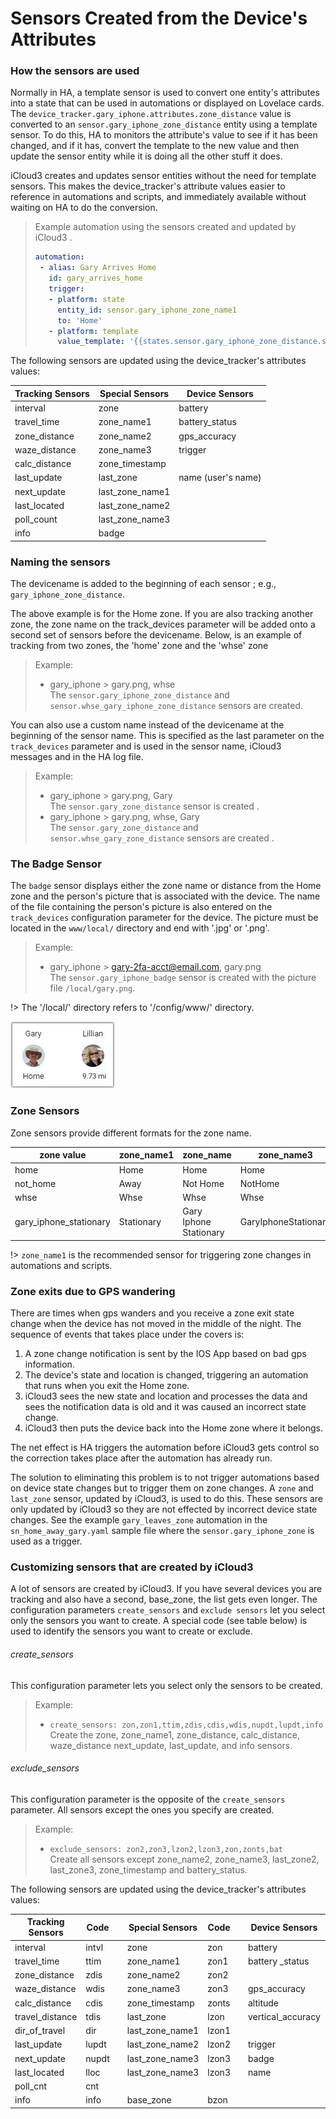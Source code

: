 # Sensors Created from the Device's Attributes

### How the sensors are used

Normally in HA, a template sensor is used to convert one entity's attributes into a state that can be used in automations or displayed on Lovelace cards. The `device_tracker.gary_iphone.attributes.zone_distance`  value is converted to an `sensor.gary_iphone_zone_distance` entity using a template sensor. To do this, HA to monitors the attribute's value to see if it has been changed, and if it has, convert the template to the new value and then update the sensor entity while it is doing all the other stuff it does.  

iCloud3 creates and updates sensor entities without the need for template sensors. This makes the device_tracker's attribute values easier to reference in automations and scripts, and immediately available without waiting on HA to do the conversion.  



>Example automation using the sensors created and updated by iCloud3 .
>```yaml
>automation:
>  - alias: Gary Arrives Home
>    id: gary_arrives_home
>    trigger:
>    - platform: state
>      entity_id: sensor.gary_iphone_zone_name1
>      to: 'Home'
>    - platform: template
>      value_template: '{{states.sensor.gary_iphone_zone_distance.state | float <= 0.2}}'
>```



The following sensors are updated using the device_tracker's attributes values:

| Tracking Sensors | Special Sensors | Device Sensors  |
| ---------------- | --------------- | --------------- |
| interval        | zone             | battery        |
| travel_time     | zone_name1       | battery_status |
| zone_distance   | zone_name2       | gps_accuracy   |
| waze_distance   | zone_name3      | trigger        |
| calc_distance   | zone_timestamp   |                |
| last_update     | last_zone        | name (user's name) |
| next_update     | last_zone_name1 |                |
| last_located    | last_zone_name2 |                |
| poll_count      | last_zone_name3 |                |
| info            | badge            |                |



### Naming the sensors

The devicename is added to the beginning of each sensor ; e.g., `gary_iphone_zone_distance`. 

The above example is for the Home zone. If you are also tracking another zone, the zone name on the track_devices parameter will be added onto a second set of sensors before the devicename. Below, is an example of tracking from two zones, the 'home' zone and the 'whse' zone

>Example:
>- gary_iphone > gary.png, whse    
> The `sensor.gary_iphone_zone_distance`  and `sensor.whse_gary_iphone_zone_distance` sensors are created.

You can also use a custom name instead of the devicename at the beginning of the sensor name. This is specified as the last parameter on the `track_devices` parameter and is used in the sensor name, iCloud3 messages and in the HA log file. 

>Example:
>- gary_iphone > gary.png, Gary    
> The `sensor.gary_zone_distance` sensor is created .
>- gary_iphone > gary.png, whse, Gary    
> The `sensor.gary_zone_distance`  and `sensor.whse_gary_zone_distance` sensors are created .



### The Badge Sensor

The `badge` sensor displays either the zone name or distance from the Home zone and the person's picture that is associated with the device.  The name of the file containing the person's picture is also entered on the `track_devices` configuration parameter for the device. The picture must be located in the `www/local/` directory and end with '.jpg' or '.png'.

>Example:
>- gary_iphone > gary-2fa-acct@email.com, gary.png    
> The `sensor.gary_iphone_badge` sensor is created with the picture file `/local/gary.png`.

!> The '/local/' directory refers to '/config/www/' directory.

![badge](../images/badge.jpg)



### Zone Sensors

Zone sensors provide different formats for the zone name. 

| zone value          | zone_name1 | zone_name    | zone_name3    |
| ------------------- | ---------- |     -------- | ------------- |
| home                | Home       | Home         | Home          |
| not_home            | Away       | Not Home     | NotHome       |
| whse                | Whse       | Whse         | Whse          |
| gary_iphone_stationary | Stationary | Gary Iphone Stationary | GaryIphoneStationary |

!> `zone_name1` is the recommended sensor for triggering zone changes in automations and scripts.



### Zone exits due to GPS wandering

There are times when gps wanders and you receive a zone exit state change when the device has not moved in the middle of the night. The sequence of events that takes place under the covers is:
1. A zone change notification is sent by the IOS App based on bad gps information.
1. The device's state and location is changed, triggering an automation that runs when you exit the Home zone.
1. iCloud3 sees the new state and location and processes the data and sees the notification data is old and it was caused an incorrect state change. 
1. iCloud3 then puts the device back into the Home zone where it belongs.

The net effect is HA triggers the automation before iCloud3 gets control so the correction takes place after the automation has already run.

The solution to eliminating this problem is to not trigger automations based on device state changes but to trigger them on zone changes. A `zone` and `last_zone` sensor, updated by iCloud3, is used to do this. These sensors are only updated by iCloud3 so they are not effected by incorrect device state changes.  See the example `gary_leaves_zone` automation in the `sn_home_away_gary.yaml` sample file where the `sensor.gary_iphone_zone` is used as a trigger. 



### Customizing sensors that are created by iCloud3

A lot of sensors are created by iCloud3. If you have several devices you are tracking and also have a second, base_zone, the list gets even longer. The configuration parameters `create_sensors` and `exclude sensors` let you select only the sensors you want to create. A special code (see table below) is used to identify the sensors you want to create or exclude.

###### create_sensors
This configuration parameter lets you select only the sensors to be created. 

> Example: 
> - `create_sensors: zon,zon1,ttim,zdis,cdis,wdis,nupdt,lupdt,info`  
>    Create the zone, zone_name1, zone_distance, calc_distance, waze_distance next_update, last_update, and info sensors.

###### exclude_sensors
This configuration parameter is the opposite of the `create_sensors` parameter. All sensors except the ones you specify are created.

> Example:
>- `exclude_sensors: zon2,zon3,lzon2,lzon3,zon,zonts,bat`  
>   Create all sensors except zone_name2, zone_name3, last_zone2, last_zone3, zone_timestamp and battery_status.


The following sensors are updated using the device_tracker's attributes values:

| Tracking Sensors | Code  |      | Special Sensors  | Code  |      | Device Sensors         | Code   |
| ---------------- | ----- | ---- | ---------------- | ----- | ---- | ---------------------- | ------ |
| interval        | intvl |      | zone            | zon   |      | battery               | bat    |
| travel_time     | ttim  |      | zone_name1      | zon1  |      | battery _status | batstat |
| zone_distance   | zdis  |      | zone_name2      | zon2  |      |  |  |
| waze_distance   | wdis  |      | zone_name3      | zon3  |      | gps_accuracy      | gpsac   |
| calc_distance   | cdis  |      | zone_timestamp  | zonts |      | altitude          | alt     |
| travel_distance | tdis  |      | last_zone       | lzon  |      | vertical_accuracy | vacc    |
| dir_of_travel   | dir   |      | last_zone_name1 | lzon1 |      |                   |         |
| last_update     | lupdt |      | last_zone_name2 | lzon2 |      | trigger           | trig    |
| next_update     | nupdt |      | last_zone_name3 | lzon3 |      | badge | badge |
| last_located    | lloc  |      | last_zone_name3 | lzon3 |      | name | name |
| poll_cnt        | cnt   |      |                  |       |      |            |  |
| info            | info  |      | base_zone       | bzon  |      |          | |


